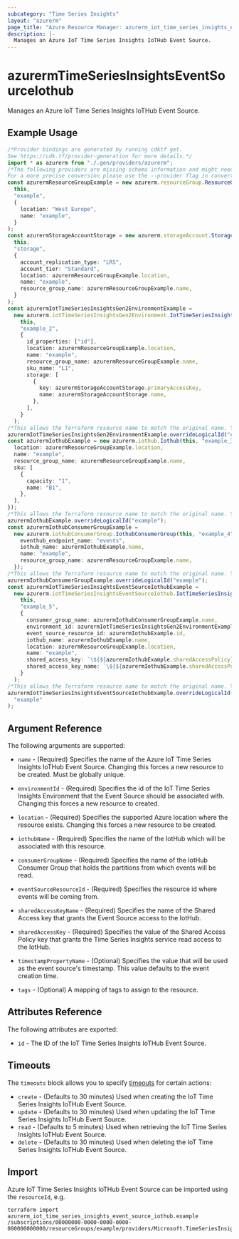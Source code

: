 ```yaml
---
subcategory: "Time Series Insights"
layout: "azurerm"
page_title: "Azure Resource Manager: azurerm_iot_time_series_insights_event_source_iothub"
description: |-
  Manages an Azure IoT Time Series Insights IoTHub Event Source.
---
```


# azurermTimeSeriesInsightsEventSourceIothub

Manages an Azure IoT Time Series Insights IoTHub Event Source.

## Example Usage

```typescript
/*Provider bindings are generated by running cdktf get.
See https://cdk.tf/provider-generation for more details.*/
import * as azurerm from "./.gen/providers/azurerm";
/*The following providers are missing schema information and might need manual adjustments to synthesize correctly: azurerm.
For a more precise conversion please use the --provider flag in convert.*/
const azurermResourceGroupExample = new azurerm.resourceGroup.ResourceGroup(
  this,
  "example",
  {
    location: "West Europe",
    name: "example",
  }
);
const azurermStorageAccountStorage = new azurerm.storageAccount.StorageAccount(
  this,
  "storage",
  {
    account_replication_type: "LRS",
    account_tier: "Standard",
    location: azurermResourceGroupExample.location,
    name: "example",
    resource_group_name: azurermResourceGroupExample.name,
  }
);
const azurermIotTimeSeriesInsightsGen2EnvironmentExample =
  new azurerm.iotTimeSeriesInsightsGen2Environment.IotTimeSeriesInsightsGen2Environment(
    this,
    "example_2",
    {
      id_properties: ["id"],
      location: azurermResourceGroupExample.location,
      name: "example",
      resource_group_name: azurermResourceGroupExample.name,
      sku_name: "L1",
      storage: [
        {
          key: azurermStorageAccountStorage.primaryAccessKey,
          name: azurermStorageAccountStorage.name,
        },
      ],
    }
  );
/*This allows the Terraform resource name to match the original name. You can remove the call if you don't need them to match.*/
azurermIotTimeSeriesInsightsGen2EnvironmentExample.overrideLogicalId("example");
const azurermIothubExample = new azurerm.iothub.Iothub(this, "example_3", {
  location: azurermResourceGroupExample.location,
  name: "example",
  resource_group_name: azurermResourceGroupExample.name,
  sku: [
    {
      capacity: "1",
      name: "B1",
    },
  ],
});
/*This allows the Terraform resource name to match the original name. You can remove the call if you don't need them to match.*/
azurermIothubExample.overrideLogicalId("example");
const azurermIothubConsumerGroupExample =
  new azurerm.iothubConsumerGroup.IothubConsumerGroup(this, "example_4", {
    eventhub_endpoint_name: "events",
    iothub_name: azurermIothubExample.name,
    name: "example",
    resource_group_name: azurermResourceGroupExample.name,
  });
/*This allows the Terraform resource name to match the original name. You can remove the call if you don't need them to match.*/
azurermIothubConsumerGroupExample.overrideLogicalId("example");
const azurermIotTimeSeriesInsightsEventSourceIothubExample =
  new azurerm.iotTimeSeriesInsightsEventSourceIothub.IotTimeSeriesInsightsEventSourceIothub(
    this,
    "example_5",
    {
      consumer_group_name: azurermIothubConsumerGroupExample.name,
      environment_id: azurermIotTimeSeriesInsightsGen2EnvironmentExample.id,
      event_source_resource_id: azurermIothubExample.id,
      iothub_name: azurermIothubExample.name,
      location: azurermResourceGroupExample.location,
      name: "example",
      shared_access_key: `\${${azurermIothubExample.sharedAccessPolicy}.0.primary_key}`,
      shared_access_key_name: `\${${azurermIothubExample.sharedAccessPolicy}.0.key_name}`,
    }
  );
/*This allows the Terraform resource name to match the original name. You can remove the call if you don't need them to match.*/
azurermIotTimeSeriesInsightsEventSourceIothubExample.overrideLogicalId(
  "example"
);

```

## Argument Reference

The following arguments are supported:

*   `name` - (Required) Specifies the name of the Azure IoT Time Series Insights IoTHub Event Source. Changing this forces a new resource to be created. Must be globally unique.

*   `environmentId` - (Required) Specifies the id of the IoT Time Series Insights Environment that the Event Source should be associated with. Changing this forces a new resource to created.

*   `location` - (Required) Specifies the supported Azure location where the resource exists. Changing this forces a new resource to be created.

*   `iothubName` - (Required) Specifies the name of the IotHub which will be associated with this resource.

*   `consumerGroupName` - (Required) Specifies the name of the IotHub Consumer Group that holds the partitions from which events will be read.

*   `eventSourceResourceId` - (Required) Specifies the resource id where events will be coming from.

*   `sharedAccessKeyName` - (Required) Specifies the name of the Shared Access key that grants the Event Source access to the IotHub.

*   `sharedAccessKey` - (Required) Specifies the value of the Shared Access Policy key that grants the Time Series Insights service read access to the IotHub.

*   `timestampPropertyName` - (Optional) Specifies the value that will be used as the event source's timestamp. This value defaults to the event creation time.

*   `tags` - (Optional) A mapping of tags to assign to the resource.

## Attributes Reference

The following attributes are exported:

* `id` - The ID of the IoT Time Series Insights IoTHub Event Source.

## Timeouts

The `timeouts` block allows you to specify [timeouts](https://www.terraform.io/language/resources/syntax#operation-timeouts) for certain actions:

* `create` - (Defaults to 30 minutes) Used when creating the IoT Time Series Insights IoTHub Event Source.
* `update` - (Defaults to 30 minutes) Used when updating the IoT Time Series Insights IoTHub Event Source.
* `read` - (Defaults to 5 minutes) Used when retrieving the IoT Time Series Insights IoTHub Event Source.
* `delete` - (Defaults to 30 minutes) Used when deleting the IoT Time Series Insights IoTHub Event Source.

## Import

Azure IoT Time Series Insights IoTHub Event Source can be imported using the `resourceId`, e.g.

```console
terraform import azurerm_iot_time_series_insights_event_source_iothub.example /subscriptions/00000000-0000-0000-0000-000000000000/resourceGroups/example/providers/Microsoft.TimeSeriesInsights/environments/environment1/eventSources/example
```
